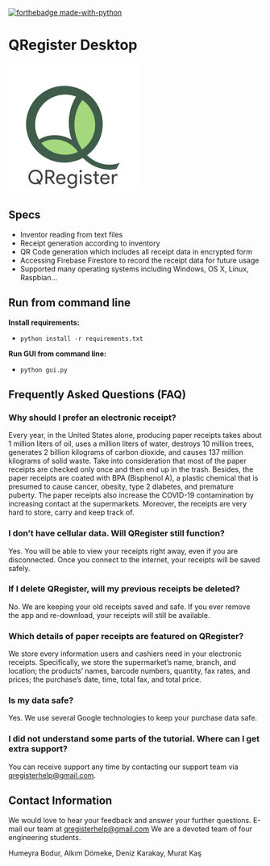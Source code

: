 [![forthebadge made-with-python](http://ForTheBadge.com/images/badges/made-with-python.svg)](https://www.python.org/)


# QRegister Desktop 
<img src="https://github.com/QRegister/qregister-desktop/blob/main/qregister_logo.png" width="256">

## Specs
- Inventor reading from text files
- Receipt generation according to inventory
- QR Code generation which includes all receipt data in encrypted form
- Accessing Firebase Firestore to record the receipt data for future usage
- Supported many operating systems including Windows, OS X, Linux, Raspbian...

## Run from command line

**Install requirements:** 

- ```python install -r requirements.txt ```

**Run GUI from command line:**

- ```python gui.py ```

## Frequently Asked Questions (FAQ)

### Why should I prefer an electronic receipt?

Every year, in the United States alone, producing paper receipts takes about 1 million liters of oil, uses a million liters of water, destroys 10 million trees, generates 2 billion kilograms of carbon dioxide, and causes 137 million kilograms of solid waste. Take into consideration that most of the paper receipts are checked only once and then end up in the trash. Besides, the paper receipts are coated with BPA (Bisphenol A), a plastic chemical that is presumed to cause cancer, obesity, type 2 diabetes, and premature puberty. The paper receipts also increase the COVID-19 contamination by increasing contact at the supermarkets. Moreover, the receipts are very hard to store, carry and keep track of.

### I don’t have cellular data. Will QRegister still function?

Yes. You will be able to view your receipts right away, even if you are disconnected. Once you connect to the internet, your receipts will be saved safely.

### If I delete QRegister, will my previous receipts be deleted?

No. We are keeping your old receipts saved and safe. If you ever remove the app and re-download, your receipts will still be available.

### Which details of paper receipts are featured on QRegister?
We store every information users and cashiers need in your electronic receipts. Specifically, we store the supermarket’s name, branch, and location; the products’ names, barcode numbers, quantity, fax rates, and prices; the purchase’s date, time, total fax, and total price.

### Is my data safe?

Yes. We use several Google technologies to keep your purchase data safe.

### I did not understand some parts of the tutorial. Where can I get extra support?
You can receive support any time by contacting our support team via qregisterhelp@gmail.com.
 
## Contact Information

We would love to hear your feedback and answer your further questions. E-mail our team at qregisterhelp@gmail.com
We are a devoted team of four engineering students.

Humeyra Bodur, Alkım Dömeke, Deniz Karakay, Murat Kaş


